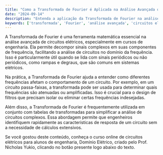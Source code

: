 ```yaml
---
title: "Como a Transformada de Fourier é Aplicada na Análise Avançada de Circuitos?"
date: "2024-09-14"
description: "Entenda a aplicação da Transformada de Fourier na análise avançada de circuitos elétricos."
keywords: ['transformada', 'Fourier', 'análise avançada', 'circuitos elétricos', 'engenharia']
---
```


A Transformada de Fourier é uma ferramenta matemática essencial na análise avançada de circuitos elétricos, especialmente em cursos de engenharia. Ela permite decompor sinais complexos em suas componentes de frequência, facilitando a análise de circuitos no domínio da frequência. Isso é particularmente útil quando se lida com sinais periódicos ou não periódicos, como rampas e degraus, que são comuns em sistemas elétricos.

Na prática, a Transformada de Fourier ajuda a entender como diferentes frequências afetam o comportamento de um circuito. Por exemplo, em um circuito passa-faixas, a transformada pode ser usada para determinar quais frequências são atenuadas ou amplificadas. Isso é crucial para o design de filtros que precisam isolar ou eliminar certas frequências indesejadas.

Além disso, a Transformada de Fourier é frequentemente utilizada em conjunto com tabelas de transformadas para simplificar a análise de circuitos complexos. Essa abordagem permite que engenheiros identifiquem rapidamente as características de resposta de um circuito sem a necessidade de cálculos extensivos.

Se você gostou deste conteúdo, conheça o curso online de circuitos elétricos para alunos de engenharia, Domínio Elétrico, criado pelo Prof. Nicholas Yukio, clicando no botão presente logo abaixo do texto.